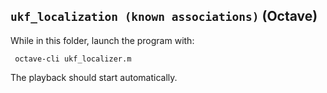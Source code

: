## `ukf_localization (known associations)` (Octave)
While in this folder, launch the program with:
 
     octave-cli ukf_localizer.m

The playback should start automatically.
